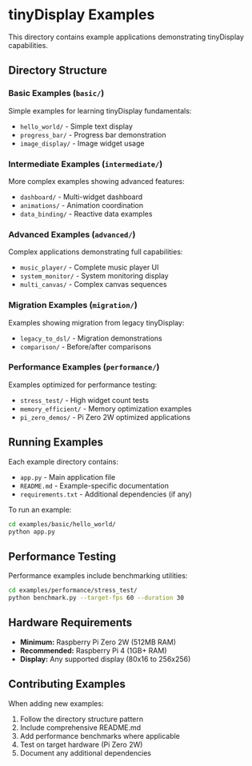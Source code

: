 # tinyDisplay Examples

This directory contains example applications demonstrating tinyDisplay capabilities.

## Directory Structure

### Basic Examples (`basic/`)
Simple examples for learning tinyDisplay fundamentals:
- `hello_world/` - Simple text display
- `progress_bar/` - Progress bar demonstration
- `image_display/` - Image widget usage

### Intermediate Examples (`intermediate/`)
More complex examples showing advanced features:
- `dashboard/` - Multi-widget dashboard
- `animations/` - Animation coordination
- `data_binding/` - Reactive data examples

### Advanced Examples (`advanced/`)
Complex applications demonstrating full capabilities:
- `music_player/` - Complete music player UI
- `system_monitor/` - System monitoring display
- `multi_canvas/` - Complex canvas sequences

### Migration Examples (`migration/`)
Examples showing migration from legacy tinyDisplay:
- `legacy_to_dsl/` - Migration demonstrations
- `comparison/` - Before/after comparisons

### Performance Examples (`performance/`)
Examples optimized for performance testing:
- `stress_test/` - High widget count tests
- `memory_efficient/` - Memory optimization examples
- `pi_zero_demos/` - Pi Zero 2W optimized applications

## Running Examples

Each example directory contains:
- `app.py` - Main application file
- `README.md` - Example-specific documentation
- `requirements.txt` - Additional dependencies (if any)

To run an example:
```bash
cd examples/basic/hello_world/
python app.py
```

## Performance Testing

Performance examples include benchmarking utilities:
```bash
cd examples/performance/stress_test/
python benchmark.py --target-fps 60 --duration 30
```

## Hardware Requirements

- **Minimum:** Raspberry Pi Zero 2W (512MB RAM)
- **Recommended:** Raspberry Pi 4 (1GB+ RAM)
- **Display:** Any supported display (80x16 to 256x256)

## Contributing Examples

When adding new examples:
1. Follow the directory structure pattern
2. Include comprehensive README.md
3. Add performance benchmarks where applicable
4. Test on target hardware (Pi Zero 2W)
5. Document any additional dependencies 